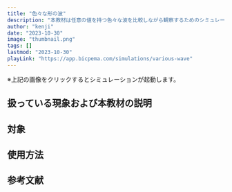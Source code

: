 ```yaml
---
title: "色々な形の波"
description: "本教材は任意の値を持つ色々な波を比較しながら観察するためのシミュレーション教材です。"
author: "kenji"
date: "2023-10-30"
image: "thumbnail.png"
tags: []
lastmod: "2023-10-30"
playLink: "https://app.bicpema.com/simulations/various-wave"
---
```

※上記の画像をクリックするとシミュレーションが起動します。

## 扱っている現象および本教材の説明

## 対象

## 使用方法

## 参考文献
